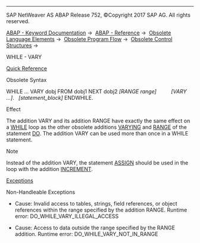   

* * *

SAP NetWeaver AS ABAP Release 752, ©Copyright 2017 SAP AG. All rights reserved.

[ABAP - Keyword Documentation](javascript:call_link\('abenabap.htm'\)) →  [ABAP - Reference](javascript:call_link\('abenabap_reference.htm'\)) →  [Obsolete Language Elements](javascript:call_link\('abenabap_obsolete.htm'\)) →  [Obsolete Program Flow](javascript:call_link\('abenobsolete_program_flow.htm'\)) →  [Obsolete Control Structures](javascript:call_link\('abenobsolete_control_structures.htm'\)) → 

WHILE - VARY

[Quick Reference](javascript:call_link\('abapwhile_shortref.htm'\))

Obsolete Syntax

WHILE ... VARY dobj FROM dobj1 NEXT dobj2 *\[*RANGE range*\]*
         *\[*VARY ...*\]*.
  *\[*statement\_block*\]*
ENDWHILE.

Effect

The addition VARY and its addition RANGE have exactly the same effect on a [WHILE](javascript:call_link\('abapwhile.htm'\)) loop as the other obsolete additions [VARYING](javascript:call_link\('abapdo_varying.htm'\)) and [RANGE](javascript:call_link\('abapdo_varying.htm'\)) of the statement [DO](javascript:call_link\('abapdo.htm'\)). The addition VARY can be used more than once in a WHILE statement.

Note

Instead of the addition VARY, the statement [ASSIGN](javascript:call_link\('abapassign.htm'\)) should be used in the loop with the addition [INCREMENT](javascript:call_link\('abapassign_mem_area_dynamic_dobj.htm'\)).

[Exceptions](javascript:call_link\('abenabap_language_exceptions.htm'\))

Non-Handleable Exceptions

-   Cause: Invalid access to tables, strings, field references, or object references within the range specified by the addition RANGE.
    Runtime error: DO\_WHILE\_VARY\_ILLEGAL\_ACCESS
    
-   Cause: Access to data outside the range specified by the RANGE addition.
    Runtime error: DO\_WHILE\_VARY\_NOT\_IN\_RANGE